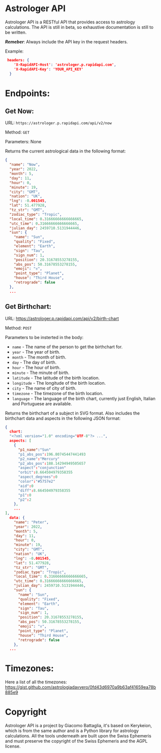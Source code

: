 # Astrologer API

Astrologer API is a RESTful API that provides access to astrology calculations.
The API is still in beta, so exhaustive documentation is still to be written.

**_Remeber_**:
Always include the API key in the request headers.

Example:

```json
 headers: {
    'X-RapidAPI-Host': 'astrologer.p.rapidapi.com',
    'X-RapidAPI-Key': 'YOUR_API_KEY'
  }
```

# Endpoints:

## Get Now:

URL: `https://astrologer.p.rapidapi.com/api/v2/now`

Method: `GET`

Parameters: None

Returns the current astrological data in the following format:

```json
{
  "name": "Now",
  "year": 2022,
  "month": 5,
  "day": 11,
  "hour": 0,
  "minute": 19,
  "city": "GMT",
  "nation": "UK",
  "lng": -0.001545,
  "lat": 51.477928,
  "tz_str": "GMT",
  "zodiac_type": "Tropic",
  "local_time": 0.31666666666666665,
  "utc_time": 0.31666666666666665,
  "julian_day": 2459710.5131944446,
  "sun": {
    "name": "Sun",
    "quality": "Fixed",
    "element": "Earth",
    "sign": "Tau",
    "sign_num": 1,
    "position": 20.31678553278155,
    "abs_pos": 50.31678553278155,
    "emoji": "♉️",
    "point_type": "Planet",
    "house": "Third House",
    "retrograde": false
  },
  ...
```

## Get Birthchart:

URL: https://astrologer.p.rapidapi.com/api/v2/birth-chart

Method: `POST`

Parameters to be insterted in the body:

-   `name` - The name of the person to get the birthchart for.
-   `year` - The year of birth.
-   `month` - The month of birth.
-   `day` - The day of birth.
-   `hour` - The hour of birth.
-   `minute` - The minute of birth.
-   `latitude` - The latitude of the birth location.
-   `longitude` - The longitude of the birth location.
-   `city` - The name of city of birth.
-   `timezone` - The timezone of the birth location.
-   `language` - The language of the birth chart, currently just English, Italian and Portuguese are available.

Returns the birthchart of a subject in SVG format. Also includes the birthchart data and aspects in the following JSON format:

```json
{
  chart:
  "<?xml version="1.0" encoding="UTF-8"?> ...",
  aspects: [
    {
      "p1_name":"Sun"
      "p1_abs_pos":196.80745447441493
      "p2_name":"Mercury"
      "p2_abs_pos":188.14294949505657
      "aspect":"conjunction"
      "orbit":8.664504979358355
      "aspect_degrees":0
      "color":"#5757e2"
      "aid":0
      "diff":8.664504979358355
      "p1":0
      "p2":2
    },
    ...
],
  data: {
    "name": "Peter",
    "year": 2022,
    "month": 5,
    "day": 11,
    "hour": 0,
    "minute": 19,
    "city": "GMT",
    "nation": "UK",
    "lng": -0.001545,
    "lat": 51.477928,
    "tz_str": "GMT",
    "zodiac_type": "Tropic",
    "local_time": 0.31666666666666665,
    "utc_time": 0.31666666666666665,
    "julian_day": 2459710.5131944446,
    "sun": {
      "name": "Sun",
      "quality": "Fixed",
      "element": "Earth",
      "sign": "Tau",
      "sign_num": 1,
      "position": 20.31678553278155,
      "abs_pos": 50.31678553278155,
      "emoji": "♉️",
      "point_type": "Planet",
      "house": "Third House",
      "retrograde": false
    },
  ...
```

# Timezones:

Here a list of all the timezones:
https://gist.github.com/astrologiadavvero/0fd43d6970a9b63af41659ea78b885e9

# Copyright

Astrologer API is a project by Giacomo Battaglia, it's based on Kerykeion, which is from the same author and is a Python library for astrology calculations. All the tools underneath are built upon the Swiss Ephemeris and must preserve the copyright of the Swiss Ephemeris and the AGPL license.


